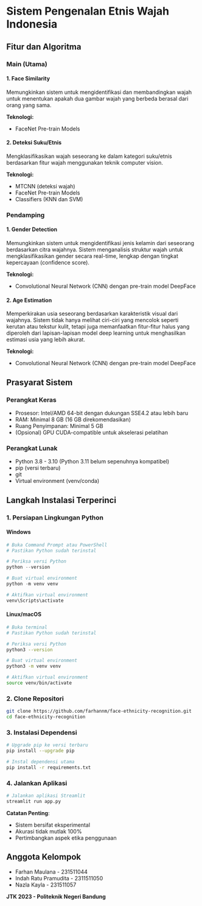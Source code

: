 # Sistem Pengenalan Etnis Wajah Indonesia

## Fitur dan Algoritma

### Main (Utama)

#### 1. Face Similarity
Memungkinkan sistem untuk mengidentifikasi dan membandingkan wajah untuk menentukan apakah dua gambar wajah yang berbeda berasal dari orang yang sama.

**Teknologi:**
- FaceNet Pre-train Models

#### 2. Deteksi Suku/Etnis
Mengklasifikasikan wajah seseorang ke dalam kategori suku/etnis berdasarkan fitur wajah menggunakan teknik computer vision.

**Teknologi:**
- MTCNN (deteksi wajah)
- FaceNet Pre-train Models
- Classifiers (KNN dan SVM)

### Pendamping

#### 1. Gender Detection
Memungkinkan sistem untuk mengidentifikasi jenis kelamin dari seseorang berdasarkan citra wajahnya. Sistem menganalisis struktur wajah untuk mengklasifikasikan gender secara real-time, lengkap dengan tingkat kepercayaan (confidence score).

**Teknologi:**
- Convolutional Neural Network (CNN) dengan pre-train model DeepFace

#### 2. Age Estimation
Memperkirakan usia seseorang berdasarkan karakteristik visual dari wajahnya. Sistem tidak hanya melihat ciri-ciri yang mencolok seperti kerutan atau tekstur kulit, tetapi juga memanfaatkan fitur-fitur halus yang diperoleh dari lapisan-lapisan model deep learning untuk menghasilkan estimasi usia yang lebih akurat.

**Teknologi:**
- Convolutional Neural Network (CNN) dengan pre-train model DeepFace

## Prasyarat Sistem

### Perangkat Keras
- Prosesor: Intel/AMD 64-bit dengan dukungan SSE4.2 atau lebih baru
- RAM: Minimal 8 GB (16 GB direkomendasikan)
- Ruang Penyimpanan: Minimal 5 GB 
- (Opsional) GPU CUDA-compatible untuk akselerasi pelatihan

### Perangkat Lunak
- Python 3.8 - 3.10 (Python 3.11 belum sepenuhnya kompatibel)
- pip (versi terbaru)
- git
- Virtual environment (venv/conda)

## Langkah Instalasi Terperinci

### 1. Persiapan Lingkungan Python

#### Windows
```powershell
# Buka Command Prompt atau PowerShell
# Pastikan Python sudah terinstal

# Periksa versi Python
python --version

# Buat virtual environment
python -m venv venv

# Aktifkan virtual environment
venv\Scripts\activate
```

#### Linux/macOS
```bash
# Buka terminal
# Pastikan Python sudah terinstal

# Periksa versi Python
python3 --version

# Buat virtual environment
python3 -m venv venv

# Aktifkan virtual environment
source venv/bin/activate
```

### 2. Clone Repositori

```bash
git clone https://github.com/farhannm/face-ethnicity-recognition.git
cd face-ethnicity-recognition
```

### 3. Instalasi Dependensi

```bash
# Upgrade pip ke versi terbaru
pip install --upgrade pip

# Instal dependensi utama
pip install -r requirements.txt
```

### 4. Jalankan Aplikasi

```bash
# Jalankan aplikasi Streamlit
streamlit run app.py
```

**Catatan Penting**: 
- Sistem bersifat eksperimental
- Akurasi tidak mutlak 100%
- Pertimbangkan aspek etika penggunaan

## Anggota Kelompok

- Farhan Maulana - 231511044
- Indah Ratu Pramudita - 2311511050
- Nazla Kayla - 231511057

**JTK 2023 - Politeknik Negeri Bandung**

